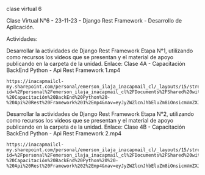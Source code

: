 clase virtual 6 

Clase Virtual N°6 - 23-11-23 - Django Rest Framework - Desarrollo de Aplicación.

Actividades:

Desarrollar la actividades de Django Rest Framework Etapa N°1, utilizando como recursos los videos que se presentan y el material de apoyo publicando en la carpeta de la unidad.
     Enlace:   Clase 4A - Capacitación BackEnd Python - Api Rest Framework 1.mp4


    https://inacapmailcl-my.sharepoint.com/personal/emerson_ilaja_inacapmail_cl/_layouts/15/stream.aspx?id=%2Fpersonal%2Femerson_ilaja_inacapmail_cl%2FDocuments%2FShared%20with%20Everyone%2FClase%204A%20-%20Capacitación%20BackEnd%20Python%20-%20Api%20Rest%20Framework%201%2Emp4&nav=eyJyZWZlcnJhbEluZm8iOnsicmVmZXJyYWxBcHAiOiJPbmVEcml2ZUZvckJ1c2luZXNzIiwicmVmZXJyYWxBcHBQbGF0Zm9ybSI6IldlYiIsInJlZmVycmFsTW9kZSI6InZpZXciLCJyZWZlcnJhbFZpZXciOiJNeUZpbGVzTGlua0RpcmVjdCJ9fQ&ga=1&referrer=StreamWebApp%2EWeb&referrerScenario=AddressBarCopied%2Eview


    
Desarrollar la actividades de Django Rest Framework Etapa N°2, utilizando como recursos los videos que se presentan y el material de apoyo publicando en la carpeta de la unidad.
     Enlace:   Clase 4B - Capacitación BackEnd Python - Api Rest Framework 2.mp4

    https://inacapmailcl-my.sharepoint.com/personal/emerson_ilaja_inacapmail_cl/_layouts/15/stream.aspx?id=%2Fpersonal%2Femerson_ilaja_inacapmail_cl%2FDocuments%2FShared%20with%20Everyone%2FClase%204B%20-%20Capacitación%20BackEnd%20Python%20%20-%20Api%20Rest%20Framework%202%2Emp4&nav=eyJyZWZlcnJhbEluZm8iOnsicmVmZXJyYWxBcHAiOiJPbmVEcml2ZUZvckJ1c2luZXNzIiwicmVmZXJyYWxBcHBQbGF0Zm9ybSI6IldlYiIsInJlZmVycmFsTW9kZSI6InZpZXciLCJyZWZlcnJhbFZpZXciOiJNeUZpbGVzTGlua0RpcmVjdCJ9fQ&ga=1&referrer=StreamWebApp%2EWeb&referrerScenario=AddressBarCopied%2Eview



